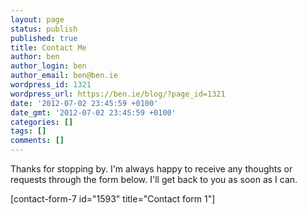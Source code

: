 ```yaml
---
layout: page
status: publish
published: true
title: Contact Me
author: ben
author_login: ben
author_email: ben@ben.ie
wordpress_id: 1321
wordpress_url: https://ben.ie/blog/?page_id=1321
date: '2012-07-02 23:45:59 +0100'
date_gmt: '2012-07-02 23:45:59 +0100'
categories: []
tags: []
comments: []
---
```

<p>Thanks for stopping by. I'm always happy to receive any thoughts or requests through the form below. I'll get back to you as soon as I can.</p>
<p>[contact-form-7 id="1593" title="Contact form 1"]</p>
